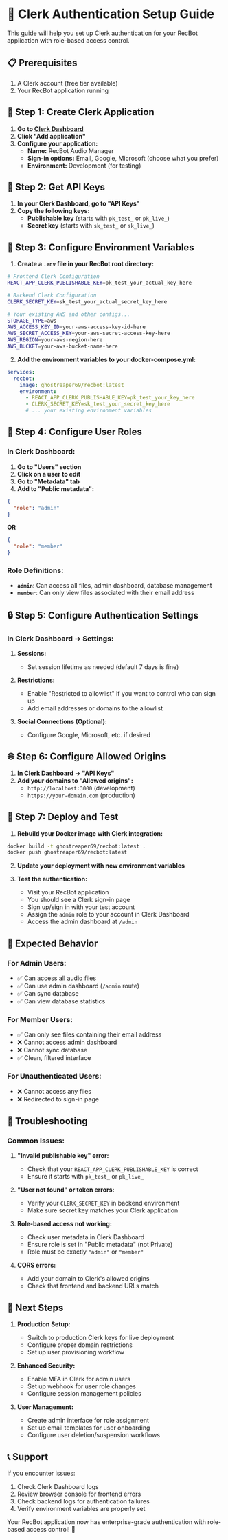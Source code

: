 # 🔐 Clerk Authentication Setup Guide

This guide will help you set up Clerk authentication for your RecBot application with role-based access control.

## 📋 Prerequisites

1. A Clerk account (free tier available)
2. Your RecBot application running

## 🚀 Step 1: Create Clerk Application

1. **Go to [Clerk Dashboard](https://dashboard.clerk.com/)**
2. **Click "Add application"**
3. **Configure your application:**
   - **Name:** RecBot Audio Manager
   - **Sign-in options:** Email, Google, Microsoft (choose what you prefer)
   - **Environment:** Development (for testing)

## 🔑 Step 2: Get API Keys

1. **In your Clerk Dashboard, go to "API Keys"**
2. **Copy the following keys:**
   - **Publishable key** (starts with `pk_test_` or `pk_live_`)
   - **Secret key** (starts with `sk_test_` or `sk_live_`)

## 🔧 Step 3: Configure Environment Variables

1. **Create a `.env` file in your RecBot root directory:**
```bash
# Frontend Clerk Configuration
REACT_APP_CLERK_PUBLISHABLE_KEY=pk_test_your_actual_key_here

# Backend Clerk Configuration  
CLERK_SECRET_KEY=sk_test_your_actual_secret_key_here

# Your existing AWS and other configs...
STORAGE_TYPE=aws
AWS_ACCESS_KEY_ID=your-aws-access-key-id-here
AWS_SECRET_ACCESS_KEY=your-aws-secret-access-key-here
AWS_REGION=your-aws-region-here
AWS_BUCKET=your-aws-bucket-name-here
```

2. **Add the environment variables to your docker-compose.yml:**
```yaml
services:
  recbot:
    image: ghostreaper69/recbot:latest
    environment:
      - REACT_APP_CLERK_PUBLISHABLE_KEY=pk_test_your_key_here
      - CLERK_SECRET_KEY=sk_test_your_secret_key_here
      # ... your existing environment variables
```

## 👥 Step 4: Configure User Roles

### In Clerk Dashboard:

1. **Go to "Users" section**
2. **Click on a user to edit**
3. **Go to "Metadata" tab**
4. **Add to "Public metadata":**
```json
{
  "role": "admin"
}
```
**OR**
```json
{
  "role": "member"
}
```

### Role Definitions:

- **`admin`**: Can access all files, admin dashboard, database management
- **`member`**: Can only view files associated with their email address

## 🔒 Step 5: Configure Authentication Settings

### In Clerk Dashboard → Settings:

1. **Sessions:**
   - Set session lifetime as needed (default 7 days is fine)

2. **Restrictions:**
   - Enable "Restricted to allowlist" if you want to control who can sign up
   - Add email addresses or domains to the allowlist

3. **Social Connections (Optional):**
   - Configure Google, Microsoft, etc. if desired

## 🌐 Step 6: Configure Allowed Origins

1. **In Clerk Dashboard → "API Keys"**
2. **Add your domains to "Allowed origins":**
   - `http://localhost:3000` (development)
   - `https://your-domain.com` (production)

## 🚀 Step 7: Deploy and Test

1. **Rebuild your Docker image with Clerk integration:**
```bash
docker build -t ghostreaper69/recbot:latest .
docker push ghostreaper69/recbot:latest
```

2. **Update your deployment with new environment variables**

3. **Test the authentication:**
   - Visit your RecBot application
   - You should see a Clerk sign-in page
   - Sign up/sign in with your test account
   - Assign the `admin` role to your account in Clerk Dashboard
   - Access the admin dashboard at `/admin`

## 🎯 Expected Behavior

### For Admin Users:
- ✅ Can access all audio files
- ✅ Can use admin dashboard (`/admin` route)
- ✅ Can sync database
- ✅ Can view database statistics

### For Member Users:
- ✅ Can only see files containing their email address
- ❌ Cannot access admin dashboard
- ❌ Cannot sync database
- ✅ Clean, filtered interface

### For Unauthenticated Users:
- ❌ Cannot access any files
- ❌ Redirected to sign-in page

## 🐛 Troubleshooting

### Common Issues:

1. **"Invalid publishable key" error:**
   - Check that your `REACT_APP_CLERK_PUBLISHABLE_KEY` is correct
   - Ensure it starts with `pk_test_` or `pk_live_`

2. **"User not found" or token errors:**
   - Verify your `CLERK_SECRET_KEY` in backend environment
   - Make sure secret key matches your Clerk application

3. **Role-based access not working:**
   - Check user metadata in Clerk Dashboard
   - Ensure role is set in "Public metadata" (not Private)
   - Role must be exactly `"admin"` or `"member"`

4. **CORS errors:**
   - Add your domain to Clerk's allowed origins
   - Check that frontend and backend URLs match

## 🔄 Next Steps

1. **Production Setup:**
   - Switch to production Clerk keys for live deployment
   - Configure proper domain restrictions
   - Set up user provisioning workflow

2. **Enhanced Security:**
   - Enable MFA in Clerk for admin users
   - Set up webhook for user role changes
   - Configure session management policies

3. **User Management:**
   - Create admin interface for role assignment
   - Set up email templates for user onboarding
   - Configure user deletion/suspension workflows

## 📞 Support

If you encounter issues:
1. Check Clerk Dashboard logs
2. Review browser console for frontend errors  
3. Check backend logs for authentication failures
4. Verify environment variables are properly set

Your RecBot application now has enterprise-grade authentication with role-based access control! 🎉